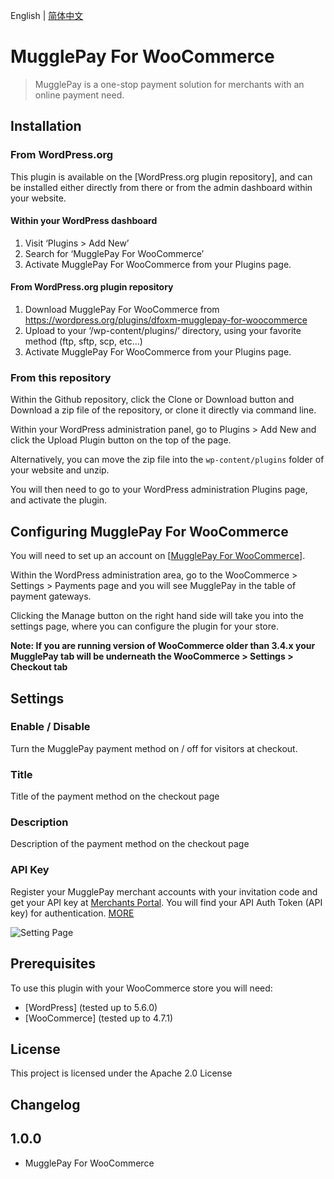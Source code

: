 English | [简体中文](./readme-zh-CN.md)

# MugglePay For WooCommerce
> MugglePay is a one-stop payment solution for merchants with an online payment need.

## Installation

### From WordPress.org

This plugin is available on the [WordPress.org plugin repository], and can be installed either directly from there or from the admin dashboard within your website.

#### Within your WordPress dashboard
1. Visit ‘Plugins > Add New’
2. Search for ‘MugglePay For WooCommerce’
3. Activate MugglePay For WooCommerce from your Plugins page.

#### From WordPress.org plugin repository
1. Download MugglePay For WooCommerce from <https://wordpress.org/plugins/dfoxm-mugglepay-for-woocommerce>
2. Upload to your ‘/wp-content/plugins/’ directory, using your favorite method (ftp, sftp, scp, etc…)
3. Activate MugglePay For WooCommerce from your Plugins page.

### From this repository

Within the Github repository, click the Clone or Download button and Download a zip file of the repository, or clone it directly via command line.

Within your WordPress administration panel, go to Plugins > Add New and click the Upload Plugin button on the top of the page.

Alternatively, you can move the zip file into the `wp-content/plugins` folder of your website and unzip.

You will then need to go to your WordPress administration Plugins page, and activate the plugin.

## Configuring MugglePay For WooCommerce

You will need to set up an account on [[MugglePay For WooCommerce](https://merchants.mugglepay.com/user/register?ref=MP9237F1193789)].

Within the WordPress administration area, go to the WooCommerce > Settings > Payments page and you will see MugglePay in the table of payment gateways.

Clicking the Manage button on the right hand side will take you into the settings page, where you can configure the plugin for your store.

**Note: If you are running version of WooCommerce older than 3.4.x your MugglePay tab will be underneath the WooCommerce > Settings > Checkout tab**

## Settings

### Enable / Disable

Turn the MugglePay payment method on / off for visitors at checkout.

### Title

Title of the payment method on the checkout page

### Description

Description of the payment method on the checkout page

### API Key

Register your MugglePay merchant accounts with your invitation code and get your API key at [Merchants Portal](https://merchants.mugglepay.com/user/register?ref=MP9237F1193789). You will find your API Auth Token (API key) for authentication. [MORE](https://merchants.mugglepay.com/user/register?ref=MP9237F1193789)

![Setting Page](https://github.com/hoythan/MugglePayForWooCommerce/blob/main/assets/setting.jpg)

## Prerequisites

To use this plugin with your WooCommerce store you will need:

* [WordPress] (tested up to 5.6.0)
* [WooCommerce] (tested up to 4.7.1)


## License

This project is licensed under the Apache 2.0 License

## Changelog

## 1.0.0 ##
* MugglePay For WooCommerce